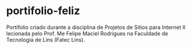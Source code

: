 # portifolio-feliz
Portifolio criado durante a disciplina de Projetos de Sítios para Internet II lecionada pelo Prof. Me Felipe Maciel Rodrigues na Faculdade de Tecnologia  de Lins (Fatec Lins). 

